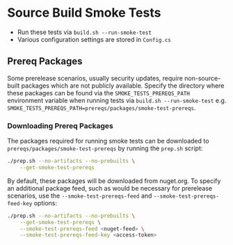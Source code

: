 # Source Build Smoke Tests

* Run these tests via `build.sh --run-smoke-test`
* Various configuration settings are stored in `Config.cs`

## Prereq Packages

Some prerelease scenarios, usually security updates, require non-source-built packages which are not publicly available.
Specify the directory where these packages can be found via the `SMOKE_TESTS_PREREQS_PATH` environment variable when running tests via `build.sh --run-smoke-test` e.g.
`SMOKE_TESTS_PREREQS_PATH=prereqs/packages/smoke-test-prereqs`.

### Downloading Prereq Packages

The packages required for running smoke tests can be downloaded to `prereqs/packages/smoke-test-prereqs` by running the `prep.sh` script:

```bash
./prep.sh --no-artifacts --no-prebuilts \
    --get-smoke-test-prereqs
```

By default, these packages will be downloaded from nuget.org. To specify an additional package feed, such as would be necessary for prerelease scenarios, use the `--smoke-test-prereqs-feed` and `--smoke-test-prereqs-feed-key` options:

```bash
./prep.sh --no-artifacts --no-prebuilts \
    --get-smoke-test-prereqs \
    --smoke-test-prereqs-feed <nuget-feed> \
    --smoke-test-prereqs-feed-key <access-token>
```
